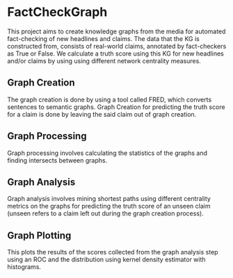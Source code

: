 # FactCheckGraph
This project aims to create knowledge graphs from the media for automated fact-checking of new headlines and claims. The data that the KG is constructed from, consists of real-world claims, annotated by fact-checkers as True or False. We calculate a truth score using this KG for new headlines and/or claims by using using different network centrality measures. 

## Graph Creation
The graph creation is done by using a tool called FRED, which converts sentences to semantic graphs. Graph Creation for predicting the truth score for a claim is done by leaving the said claim out of graph creation.

## Graph Processing
Graph processing involves calculating the statistics of the graphs and finding intersects between graphs.

## Graph Analysis
Graph analysis involves mining shortest paths using different centrality metrics on the graphs for predicting the truth score of an unseen claim (unseen refers to a claim left out during the graph creation process).

## Graph Plotting
This plots the results of the scores collected from the graph analysis step using an ROC and the distribution using kernel density estimator with histograms.
